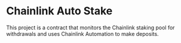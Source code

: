# Chainlink Auto Stake

This project is a contract that monitors the Chainlink staking pool for withdrawals and uses Chainlink Automation to make deposits.
